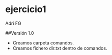 # ejercicio1
Adri FG

##Versión 1.0
- Creamos carpeta comandos.
- Creamos fichero dir.txt dentro de comandos.
